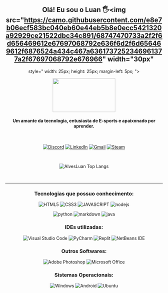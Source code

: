 <div align="center">

## Olá! Eu sou o Luan 🖐️<img src="https://camo.githubusercontent.com/e8e7b06ecf583bc040eb60e44eb5b8e0ecc5421320a92929ce21522dbc34c891/68747470733a2f2f6d656469612e67697068792e636f6d2f6d656469612f6876524a434c467a6361737252346961377a2f67697068792e676966" width="30px" 
  style="
  width: 25px;
  height: 25px;
  margin-left: 5px;
  ">

<img src="https://64.media.tumblr.com/32c1fdf051c9c07579dd6487c9c566b8/tumblr_mlthkuZqUT1s035gko1_400.gifv" style=" width: 200px; height: 108px;">

#### Um amante da tecnologia, entusiasta de E-sports e apaixonado por aprender.

</br >

[![Discord](https://img.shields.io/badge/Discord-F92672?style=for-the-badge&logo=discord&logoColor=white)](https://discordapp.com/users/360224465281482752)
[![LinkedIn](https://img.shields.io/badge/LinkedIn-F92672?style=for-the-badge&logo=linkedin&logoColor=white)](https://www.linkedin.com/in/luan-kauan-alves-31b057239/)
[![Gmail](https://img.shields.io/badge/Gmail-F92672?style=for-the-badge&logo=gmail&logoColor=white)](mailto:luankauan10@gmail.com)
[![Steam](https://img.shields.io/badge/steam-F92672.svg?style=for-the-badge&logo=steam&logoColor=white)](https://steamcommunity.com/id/nomiiidm/)

<!-- ![AlvesLuan GitHub stats](https://github-readme-stats.vercel.app/api?username=AlvesLuan&show_icons=true&theme=dracula&count_private=true) -->


</br >



![AlvesLuan Top Langs](https://github-readme-stats.vercel.app/api/top-langs/?username=alvesLuan&layout=compact&langs_count=7&theme=monokai) 

</br >

---

### Tecnologias que possuo conhecimento:
![HTML5](https://img.shields.io/badge/html5-272822?style=for-the-badge&logo=html5&logoColor=white&labelColor=F92672)
![CSS3](https://img.shields.io/badge/CSS3-272822?style=for-the-badge&logo=css3&logoColor=white&labelColor=F92672)
![JAVASCRIPT](https://img.shields.io/badge/javascript-272822?style=for-the-badge&logo=javascript&logoColor=white&labelColor=F92672)
![nodejs](https://img.shields.io/badge/nodejs-272822?style=for-the-badge&logo=node.js&logoColor=white&labelColor=F92672)

![python](https://img.shields.io/badge/python-272822?style=for-the-badge&logo=python&logoColor=white&labelColor=F92672)
![markdown](https://img.shields.io/badge/markdown-272822?style=for-the-badge&logo=markdown&logoColor=white&labelColor=F92672)
![java](https://img.shields.io/badge/java-272822?style=for-the-badge&logo=java.&logoColor=white&labelColor=F92672)

### IDEs utilizadas:
![Visual Studio Code](https://img.shields.io/badge/Visual%20Studio%20Code-272822.svg?style=for-the-badge&logo=visual-studio-code&logoColor-logoColor=white&labelColor=F92672)
![PyCharm](https://img.shields.io/badge/pycharm-272822?style=for-the-badge&logo=pycharm&logoColor=white&labelColor=F92672)
![Replit](https://img.shields.io/badge/Replit-272822?style=for-the-badge&logo=Replit&logoColor=white&labelColor=F92672)
![NetBeans IDE](https://img.shields.io/badge/NetBeansIDE-272822.svg?style=for-the-badge&logo=apache-netbeans-ide&logoColor=white&labelColor=F92672)

### Outros Softwares:
![Adobe Photoshop](https://img.shields.io/badge/adobe%20photoshop-272822.svg?style=for-the-badge&logo=adobe%20photoshop&logoColor=white&labelColor=F92672)
![Microsoft Office](https://img.shields.io/badge/Microsoft_Office-272822?style=for-the-badge&logo=microsoft-office&logoColor=white&labelColor=F92672)

### Sistemas Operacionais:
![Windows](https://img.shields.io/badge/Windows-272822?style=for-the-badge&logo=windows&logoColor=white&labelColor=F92672)
![Android](https://img.shields.io/badge/Android-272822?style=for-the-badge&logo=android&logoColor=white&labelColor=F92672)
![Ubuntu](https://img.shields.io/badge/Ubuntu-272822?style=for-the-badge&logo=ubuntu&logoColor=white&labelColor=F92672)
<!--
<div style="display: inline_block">

  <img align="center" alt="html5" src="https://img.shields.io/badge/HTML5-E34F26?style=for-the-badge&logo=html5&logoColor=white" />
  <img align="center" alt="css" src="https://img.shields.io/badge/CSS3-1572B6?style=for-the-badge&logo=css3&logoColor=white" />
  <img align="center" alt="js" src="https://img.shields.io/badge/JavaScript-F7DF1E?style=for-the-badge&logo=javascript&logoColor=black" />
  <img align="center" alt="nodejs" src="https://img.shields.io/badge/Node.js-43853D?style=for-the-badge&logo=node.js&logoColor=white" />
  <img align="center" alt="python" src="https://img.shields.io/badge/Python-3776AB?style=for-the-badge&logo=python&logoColor=white" />
  <img align="center" alt="java" src="https://img.shields.io/badge/Java-ED8B00?style=for-the-badge&logo=Java&logoColor=white" />
  <img align="center" alt="markdown" src="https://img.shields.io/badge/Markdown-000000?style=for-the-badge&logo=markdown&logoColor=white" />

</div>
-->




